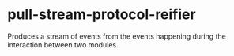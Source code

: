 # pull-stream-protocol-reifier
Produces a stream of events from the events happening during the interaction between two modules.
